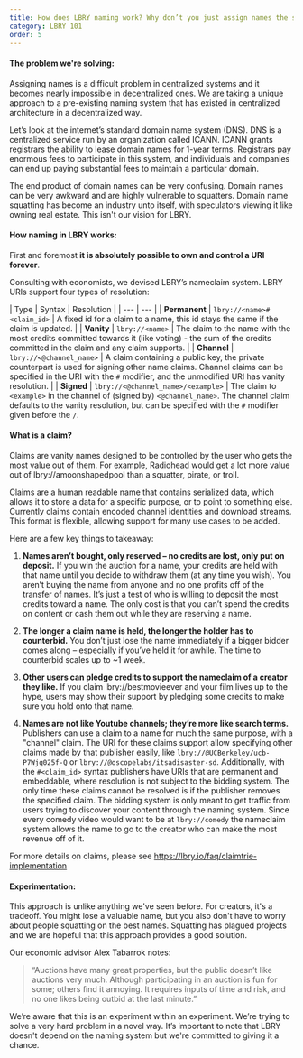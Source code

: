 ```yaml
---
title: How does LBRY naming work? Why don’t you just assign names the same way as internet domains?
category: LBRY 101
order: 5
---
```


#### The problem we're solving:

Assigning names is a difficult problem in centralized systems and it becomes nearly impossible in decentralized ones. We are taking a unique approach to a pre-existing naming system that has existed in centralized architecture in a decentralized way.

Let’s look at the internet’s standard domain name system (DNS). DNS is a centralized service run by an organization called ICANN. ICANN grants registrars the ability to lease domain names for 1-year terms. Registrars pay enormous fees to participate in this system, and individuals and companies can end up paying substantial fees to maintain a particular domain.

The end product of domain names can be very confusing. Domain names can be very awkward and are highly vulnerable to squatters. Domain name squatting has become an industry unto itself, with speculators viewing it like owning real estate.  This isn't our vision for LBRY.

#### How naming in LBRY works:

First and foremost
**it is absolutely possible to own and control a URI forever**.

Consulting with economists, we devised LBRY’s nameclaim system. LBRY URIs support four types of resolution:

| Type | Syntax | Resolution |
| --- | --- |
| **Permanent** | `lbry://<name>#<claim_id>` | A fixed id for a claim to a name, this id stays the same if the claim is updated. |
| **Vanity** | `lbry://<name>` | The claim to the name with the most credits committed towards it (like voting) - the sum of the credits committed in the claim and any claim supports. |
| **Channel** | `lbry://<@channel_name>` | A claim containing a public key, the private counterpart is used for signing other name claims. Channel claims can be specified in the URI with the `#` modifier, and the unmodified URI has vanity resolution. |
| **Signed** | `lbry://<@channel_name>/<example>` | The claim to `<example>` in the channel of (signed by) `<@channel_name>`. The channel claim defaults to the vanity resolution, but can be specified with the `#` modifier given before the `/`.

#### What is a claim?</br>

Claims are vanity names designed to be controlled by the user who gets the most value out of them. For example, Radiohead would get a lot more value out of lbry://amoonshapedpool than a squatter, pirate, or troll.

Claims are a human readable name that contains serialized data, which allows it to store a data for a specific purpose, or to point to something else.  Currently claims contain encoded channel identities and download streams.  This format is flexible, allowing support for many use cases to be added.

Here are a few key things to takeaway:

1. **Names aren’t bought, only reserved – no credits are lost, only put on deposit.** If you win the auction for a name, your credits are held with that name until you decide to withdraw them (at any time you wish). You aren’t buying the name from anyone and no one profits off of the transfer of names. It’s just a test of who is willing to deposit the most credits toward a name. The only cost is that you can’t spend the credits on content or cash them out while they are reserving a name.

2. **The longer a claim name is held, the longer the holder has to counterbid.** You don’t just lose the name immediately if a bigger bidder comes along – especially if you’ve held it for awhile. The time to counterbid scales up to ~1 week.

3. **Other users can pledge credits to support the nameclaim of a creator they like.** If you claim lbry://bestmovieever and your film lives up to the hype, users may show their support by pledging some credits to make sure you hold onto that name.

4. **Names are not like Youtube channels; they’re more like search terms.** Publishers can use a claim to a name for much the same purpose, with a "channel" claim. The URI for these claims support allow specifying other claims made by that publisher easily, like `lbry://@UCBerkeley/ucb-P7Wjq025f-Q` or `lbry://@oscopelabs/itsadisaster-sd`. Additionally, with the `#<claim_id>` syntax publishers have URIs that are permanent and embeddable, where resolution is not subject to the bidding system. The only time these claims cannot be resolved is if the publisher removes the specified claim. The bidding system is only meant to get traffic from users trying to discover your content through the naming system. Since every comedy video would want to be at `lbry://comedy` the nameclaim system allows the name to go to the creator who can make the most revenue off of it.

For more details on claims, please see https://lbry.io/faq/claimtrie-implementation

#### Experimentation:

This approach is unlike anything we've seen before. For creators, it's a tradeoff. You might lose a valuable name, but you also don't have to worry about people squatting on the best names. Squatting has plagued projects and we are hopeful that this approach provides a good solution.

Our economic advisor Alex Tabarrok notes:

>“Auctions have many great properties, but the public doesn’t like auctions very much. Although participating in an auction is fun for some; others find it annoying. It requires inputs of time and risk, and no one likes being outbid at the last minute.”

We’re aware that this is an experiment within an experiment. We’re trying to solve a very hard problem in a novel way. It’s important to note that LBRY doesn't depend on the naming system but we're committed to giving it a chance.

